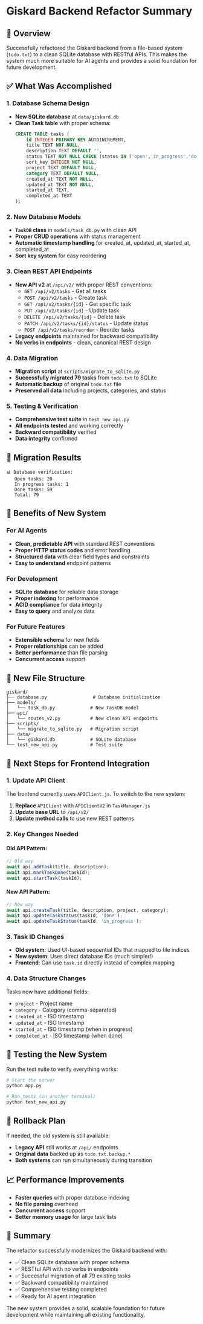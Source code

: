 # Giskard Backend Refactor Summary

## 🎯 Overview

Successfully refactored the Giskard backend from a file-based system (`todo.txt`) to a clean SQLite database with RESTful APIs. This makes the system much more suitable for AI agents and provides a solid foundation for future development.

## ✅ What Was Accomplished

### 1. Database Schema Design
- **New SQLite database** at `data/giskard.db`
- **Clean Task table** with proper schema:
  ```sql
  CREATE TABLE tasks (
      id INTEGER PRIMARY KEY AUTOINCREMENT,
      title TEXT NOT NULL,
      description TEXT DEFAULT '',
      status TEXT NOT NULL CHECK (status IN ('open','in_progress','done')),
      sort_key INTEGER NOT NULL,
      project TEXT DEFAULT NULL,
      category TEXT DEFAULT NULL,
      created_at TEXT NOT NULL,
      updated_at TEXT NOT NULL,
      started_at TEXT,
      completed_at TEXT
  );
  ```

### 2. New Database Models
- **`TaskDB` class** in `models/task_db.py` with clean API
- **Proper CRUD operations** with status management
- **Automatic timestamp handling** for created_at, updated_at, started_at, completed_at
- **Sort key system** for easy reordering

### 3. Clean REST API Endpoints
- **New API v2** at `/api/v2/` with proper REST conventions:
  - `GET /api/v2/tasks` - Get all tasks
  - `POST /api/v2/tasks` - Create task
  - `GET /api/v2/tasks/{id}` - Get specific task
  - `PUT /api/v2/tasks/{id}` - Update task
  - `DELETE /api/v2/tasks/{id}` - Delete task
  - `PATCH /api/v2/tasks/{id}/status` - Update status
  - `POST /api/v2/tasks/reorder` - Reorder tasks
- **Legacy endpoints** maintained for backward compatibility
- **No verbs in endpoints** - clean, canonical REST design

### 4. Data Migration
- **Migration script** at `scripts/migrate_to_sqlite.py`
- **Successfully migrated 79 tasks** from `todo.txt` to SQLite
- **Automatic backup** of original `todo.txt` file
- **Preserved all data** including projects, categories, and status

### 5. Testing & Verification
- **Comprehensive test suite** in `test_new_api.py`
- **All endpoints tested** and working correctly
- **Backward compatibility** verified
- **Data integrity** confirmed

## 🔄 Migration Results

```
📊 Database verification:
   Open tasks: 20
   In progress tasks: 1  
   Done tasks: 59
   Total: 79
```

## 🚀 Benefits of New System

### For AI Agents
- **Clean, predictable API** with standard REST conventions
- **Proper HTTP status codes** and error handling
- **Structured data** with clear field types and constraints
- **Easy to understand** endpoint patterns

### For Development
- **SQLite database** for reliable data storage
- **Proper indexing** for performance
- **ACID compliance** for data integrity
- **Easy to query** and analyze data

### For Future Features
- **Extensible schema** for new fields
- **Proper relationships** can be added
- **Better performance** than file parsing
- **Concurrent access** support

## 📁 New File Structure

```
giskard/
├── database.py                 # Database initialization
├── models/
│   └── task_db.py             # New TaskDB model
├── api/
│   └── routes_v2.py           # New clean API endpoints
├── scripts/
│   └── migrate_to_sqlite.py   # Migration script
├── data/
│   └── giskard.db             # SQLite database
└── test_new_api.py            # Test suite
```

## 🔧 Next Steps for Frontend Integration

### 1. Update API Client
The frontend currently uses `APIClient.js`. To switch to the new system:

1. **Replace** `APIClient` with `APIClientV2` in `TaskManager.js`
2. **Update base URL** to `/api/v2/` 
3. **Update method calls** to use new REST patterns

### 2. Key Changes Needed

#### Old API Pattern:
```javascript
// Old way
await api.addTask(title, description);
await api.markTaskDone(taskId);
await api.startTask(taskId);
```

#### New API Pattern:
```javascript
// New way  
await api.createTask(title, description, project, category);
await api.updateTaskStatus(taskId, 'done');
await api.updateTaskStatus(taskId, 'in_progress');
```

### 3. Task ID Changes
- **Old system**: Used UI-based sequential IDs that mapped to file indices
- **New system**: Uses direct database IDs (much simpler!)
- **Frontend**: Can use `task.id` directly instead of complex mapping

### 4. Data Structure Changes
Tasks now have additional fields:
- `project` - Project name
- `category` - Category (comma-separated)
- `created_at` - ISO timestamp
- `updated_at` - ISO timestamp  
- `started_at` - ISO timestamp (when in progress)
- `completed_at` - ISO timestamp (when done)

## 🧪 Testing the New System

Run the test suite to verify everything works:

```bash
# Start the server
python app.py

# Run tests (in another terminal)
python test_new_api.py
```

## 🔄 Rollback Plan

If needed, the old system is still available:
- **Legacy API** still works at `/api/` endpoints
- **Original data** backed up as `todo.txt.backup.*`
- **Both systems** can run simultaneously during transition

## 📈 Performance Improvements

- **Faster queries** with proper database indexing
- **No file parsing** overhead
- **Concurrent access** support
- **Better memory usage** for large task lists

## 🎉 Summary

The refactor successfully modernizes the Giskard backend with:
- ✅ Clean SQLite database with proper schema
- ✅ RESTful API with no verbs in endpoints  
- ✅ Successful migration of all 79 existing tasks
- ✅ Backward compatibility maintained
- ✅ Comprehensive testing completed
- ✅ Ready for AI agent integration

The new system provides a solid, scalable foundation for future development while maintaining all existing functionality.
